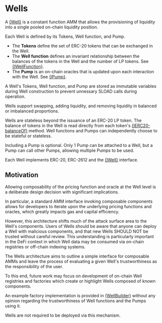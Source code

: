 # Wells

A [{Well}](/src/Well.sol) is a constant function AMM that allows the provisioning of liquidity into a single pooled on-chain liquidity position.

Each Well is defined by its Tokens, Well function, and Pump.
- The **Tokens** define the set of ERC-20 tokens that can be exchanged in the Well.
- The **Well function** defines an invariant relationship between the balances of the tokens in the Well and the number of LP tokens. See [{IWellFunction}](/src//interfaces/IWellFunction.sol).
- The **Pump** is an on-chain oracles that is updated upon each interaction with the Well. See [{IPump}](/src/interfaces/IPump.sol).

A Well's Tokens, Well function, and Pump are stored as immutable variables during Well construction to prevent unnessary SLOAD calls during operation.

Wells support swapping, adding liquidity, and removing liquidity in balanced or imbalanced proportions.

Wells are stateless beyond the issuance of an ERC-20 LP token. The balance of tokens in the Well is read directly from each token's [{IERC20-balanceOf}](/lib/openzeppelin-contracts/contracts/token/ERC20/IERC20.sol) method. Well functions and Pumps can independently choose to be stateful or stateless.

Including a Pump is optional. Only 1 Pump can be attached to a Well, but a Pump can call other Pumps, allowing multiple Pumps to be used.

Each Well implements ERC-20, ERC-2612 and the [{IWell}](/src/interfaces/IWell.sol) interface.

## Motivation

Allowing composability of the pricing function and oracle at the Well level is a deliberate design decision with significant implications. 

In particular, a standard AMM interface invoking composable components allows for developers to iterate upon the underlying pricing functions and oracles, which greatly impacts gas and capital efficiency. 

However, this architecture shifts much of the attack surface area to the Well's components. Users of Wells should be aware that anyone can deploy a Well with malicious components, and that new Wells SHOULD NOT be trusted without careful review. This understanding is particularly important in the DeFi context in which Well data may be consumed via on-chain registries or off-chain indexing systems.

The Wells architecture aims to outline a simple interface for composable AMMs and leave the process of evaluating a given Well's trustworthiness as the responsibility of the user.

To this end, future work may focus on development of on-chain Well registries and factories which create or highlight Wells composed of known components.

An example factory implementation is provided in [{WellBuilder}](/src/WellBuilder.sol) without any opinion regarding the trustworthiness of Well functions and the Pumps using it. 

Wells are not required to be deployed via this mechanism.